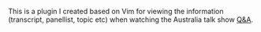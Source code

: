 This is a plugin I created based on Vim for viewing the information (transcript, panellist, topic etc) when watching the Australia talk show [Q&A](www.abc.net.au/tv/qanda). 
